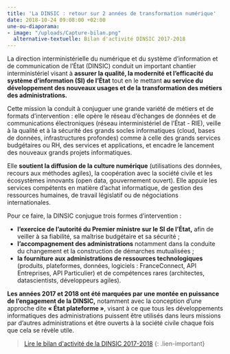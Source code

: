 ```yaml
---
title: 'La DINSIC : retour sur 2 années de transformation numérique'
date: 2018-10-24 09:08:00 +02:00
une-ou-diaporama:
- image: "/uploads/Capture-bilan.png"
  alternative-textuelle: Bilan d'activité DINSIC 2017-2018
---
```


La direction interministérielle du numérique et du système d’information
et de communication de l’État (DINSIC) conduit un important chantier
interministériel visant à **assurer la qualité, la modernité et l’efficacité du système d’information (SI) de l’État** tout en le mettant **au service du développement des nouveaux usages et de la transformation des métiers des administrations.**

Cette mission la conduit à conjuguer une grande variété de métiers et de formats d’intervention : elle opère le réseau d’échanges de données et de communications
électroniques (réseau interministériel de l’État - RIE), veille à la qualité et à
la sécurité des grands socles informatiques (cloud, bases de données,
infrastructures profondes) comme à celle des grands services budgétaires
ou RH, des services et applications, et encadre le lancement des nouveaux
grands projets informatiques.

Elle **soutient la diffusion de la culture numérique** (utilisations des données,
recours aux méthodes agiles), la coopération avec la société civile et les écosystèmes innovants (open data, gouvernement ouvert). Elle appuie les
services compétents en matière d’achat informatique, de gestion des ressources
humaines, de travail législatif ou de négociations internationales.

Pour ce faire, la DINSIC conjugue trois formes d’intervention :
* **l’exercice de l’autorité du Premier ministre sur le SI de l’État,** afin de
veiller à sa fiabilité, sa maîtrise budgétaire et sa sécurité ;
* **l’accompagnement des administrations** notamment dans la conduite
du changement et la construction de démarches mutualisées ;
* **la fourniture aux administrations de ressources technologiques** (produits, plateformes, données, logiciels : FranceConnect, API Entreprises, API
Particulier) et de compétences rares (architectes, datascientists, développeurs agiles).

**Les années 2017 et 2018 ont été marquées par une montée en puissance de l’engagement de la DINSIC,** notamment avec la conception d’une approche dite
**« État plateforme »**, visant à ce que tous les développements informatiques des administrations puissent être utilisés dans leurs missions par d’autres
administrations et être ouverts à la société civile chaque fois que cela se révèle utile.

> [Lire le bilan d'activité de la DINSIC 2017-2018](/uploads/Bilan_DINSIC_2017-2018.pdf)
{: .lien-important}
